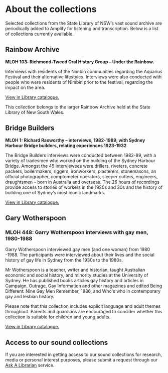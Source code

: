 # About the collections

Selected collections from the State Library of NSW’s vast sound archive are periodically added to Amplify for listening and transcription. Below is a list of collections currently available.

## Rainbow Archive

**MLOH 103: Richmond-Tweed Oral History Group – Under the Rainbow.**

Interviews with residents of the Nimbin communities regarding the Aquarius Festival and their alternative lifestyles. Interviews were also conducted with people who were residents of Nimbin prior to the festival, regarding the impact on the area.

[View in Library catalogue.](http://archival.sl.nsw.gov.au/Details/archive/110317356)

This collection belongs to the larger Rainbow Archive held at the State Library of New South Wales.

## Bridge Builders

**MLOH 1: Richard Raxworthy – interviews, 1982-1989, with Sydney Harbour Bridge builders, relating experiences 1923-1932**

The Bridge Builders interviews were conducted between 1982-89, with a variety of tradesmen who worked on the building of the Sydney Harbour Bridge. Amongst the 45 interviewees were drillers, riveters, concrete packers, boilermakers, riggers, ironworkers, plasterers, stonemasons, an official photographer, comptometer operators, sleeper cutters, engineers, draughtsmen – born in Australia and overseas. The 26 hours of recordings provide access to stories of workers in the 1920s and 30s and the history of building one of Sydney’s most iconic landmarks.

[View in Library catalogue.](http://archival.sl.nsw.gov.au/Details/archive/110050485)

## Gary Wotherspoon

### MLOH 448: Garry Wotherspoon interviews with gay men, 1980-1988

Garry Wotherspoon interviewed gay men (and one woman) from 1980 -1988. The participants were interviewed about their lives and the social history of gay life in Sydney from the 1930s to the 1980s.

Mr Wotherspoon is a teacher, writer and historian, taught Australian economic and social history, and minority studies at the University of Sydney. He has published books articles gay history and articles in Campaign, Outrage, Gay Information and other magazines and edited Being Different: Nine Gay Men Remember, 1986, and Who's who in contemporary gay and lesbian history.

Please note that this collection includes explicit language and adult themes throughout. Parents and guardians are encouraged to consider whether this collection is suitable for children and young adults.

[View in Library catalogue.](http://archival.sl.nsw.gov.au/Details/archive/110320963)

## Access to our sound collections

If you are interested in getting access to our sound collections for research, media or personal interest purposes, please submit a request through our [Ask A Librarian](http://www.sl.nsw.gov.au/research-and-collections/ask-librarian) service.
